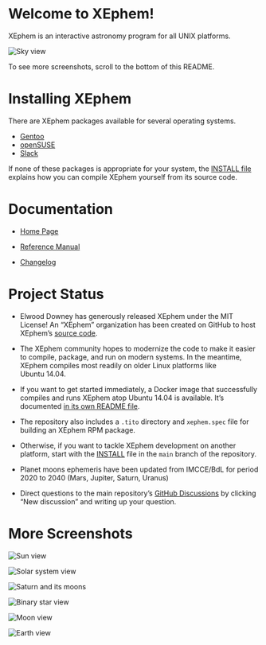 
# Welcome to XEphem!

XEphem is an interactive astronomy program for all UNIX platforms.

![Sky view](/GUI/xephem/help/png/sky-view.png?raw=true)

To see more screenshots, scroll to the bottom of this README.

# Installing XEphem

There are XEphem packages available for several operating systems.

* [Gentoo](https://packages.gentoo.org/packages/sci-astronomy/xephem)
* [openSUSE](https://build.opensuse.org/package/show/Application:Geo/xephem)
* [Slack](https://slackbuilds.org/repository/13.37/academic/xephem/)

If none of these packages is appropriate for your system,
the [INSTALL file](https://github.com/XEphem/XEphem/blob/main/INSTALL)
explains how you can compile XEphem yourself from its source code.

# Documentation

* [Home Page](https://xephem.github.io/XEphem/Site/xephem.html)

* [Reference Manual](https://xephem.github.io/XEphem/GUI/xephem/help/xephem.html)

* [Changelog](https://xephem.github.io/XEphem/Site/changes.html)

# Project Status

* Elwood Downey has generously released XEphem under the MIT License!
  An “XEphem” organization has been created on GitHub
  to host XEphem’s [source code](https://github.com/XEphem/XEphem).

* The XEphem community hopes to modernize the code
  to make it easier to compile, package, and run on modern systems.
  In the meantime,
  XEphem compiles most readily on older Linux platforms
  like Ubuntu 14.04.

* If you want to get started immediately,
  a Docker image
  that successfully compiles and runs XEphem atop Ubuntu 14.04
  is available.
  It’s documented
  [in its own README file](https://github.com/XEphem/XEphem/blob/main/container/README.md).

* The repository also includes a `.tito` directory
  and `xephem.spec` file for building an XEphem RPM package.

* Otherwise,
  if you want to tackle XEphem development on another platform,
  start with the
  [INSTALL](https://github.com/XEphem/XEphem/blob/main/INSTALL)
  file in the `main` branch of the repository.

* Planet moons ephemeris have been updated from IMCCE/BdL for period 2020 to 2040
  (Mars, Jupiter, Saturn, Uranus)

* Direct questions to the main repository’s
  [GitHub Discussions](https://github.com/XEphem/XEphem/discussions)
  by clicking “New discussion” and writing up your question.

# More Screenshots

![Sun view](/GUI/xephem/help/png/sun-view.png?raw=true)

![Solar system view](/GUI/xephem/help/png/solsys.png?raw=true)

![Saturn and its moons](/GUI/xephem/help/png/saturn.png?raw=true)

![Binary star view](/GUI/xephem/help/png/sky-binary.png?raw=true)

![Moon view](/GUI/xephem/help/png/moon.png?raw=true)

![Earth view](/GUI/xephem/help/png/earth.png?raw=true)
